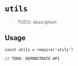 # `utils`

> TODO: description

## Usage

```
const utils = require('utils')

// TODO: DEMONSTRATE API
```
